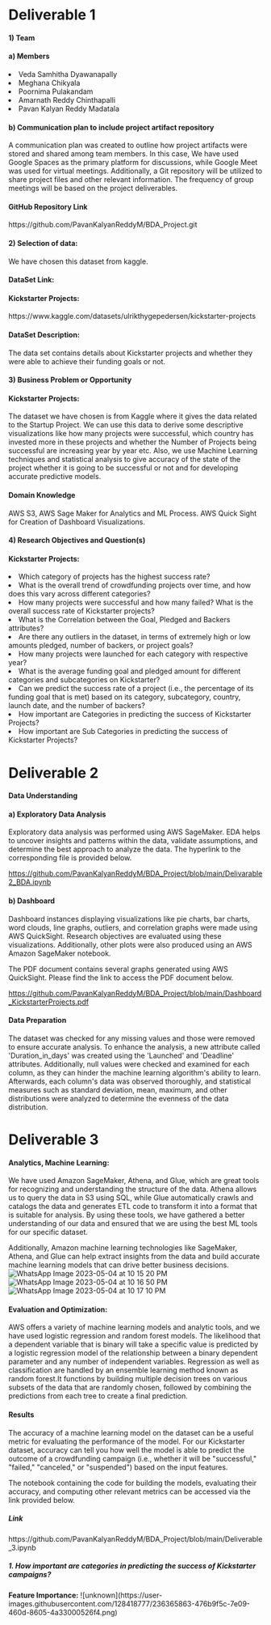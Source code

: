 <h1> Deliverable 1</h1>
<h4>1) Team </h4>
 	<h4>a)  Members</h4>
		<li>Veda Samhitha Dyawanapally</li>
        	<li>Meghana Chikyala</li>
   		<li>Poornima Pulakandam</li>
        	<li>Amarnath Reddy Chinthapalli</li>
		<li>Pavan Kalyan Reddy Madatala</li>
  	<h4>b)  Communication plan to include project artifact repository</h4>
A communication plan was created to outline how project artifacts were stored and shared among team members. In this case, We have used Google Spaces as the primary platform for discussions, while Google Meet was used for virtual meetings. Additionally, a Git repository will be utilized to share project files and other relevant information. The frequency of group meetings will be based on the project deliverables.

<h4>GitHub Repository Link</h4> https://github.com/PavanKalyanReddyM/BDA_Project.git
			
<h4>2)  Selection of data:</h4>
	We have chosen this dataset from kaggle.
<h4>DataSet Link:</h4> 
<h4>Kickstarter Projects:</h4>
https://www.kaggle.com/datasets/ulrikthygepedersen/kickstarter-projects
<h4>DataSet Description:</h4> 
The data set contains details about Kickstarter projects and whether they were able to achieve their funding goals or not.
<h4>3) Business Problem or Opportunity</h4>
<h4>Kickstarter Projects:</h4>
The dataset we have chosen is from Kaggle where it gives the data related to the Startup Project. We can use this data to derive some descriptive visualizations like how many projects were successful, which country has invested more in these projects and whether the Number of Projects being successful are increasing year by year etc.
Also, we use Machine Learning techniques and statistical analysis to give accuracy of the state of the project whether it is going to be successful or not and for developing accurate predictive models.
<h4> Domain Knowledge</h4>
AWS S3, AWS Sage Maker for Analytics and ML Process.
AWS Quick Sight for Creation of Dashboard Visualizations.


<h4>4) Research Objectives and Question(s)</h4>
<h4>Kickstarter Projects:</h4>
<li>Which category of projects has the highest success rate?</li>
<li>What is the overall trend of crowdfunding projects over time, and how does this vary across different categories?</li>
<li>How many projects were successful and how many failed? What is the overall success rate of Kickstarter projects?</li>
<li>What is the Correlation between the Goal, Pledged and Backers attributes?</li>
<li>Are there any outliers in the dataset, in terms of extremely high or low amounts pledged, number of backers, or project goals?</li>
<li>How many projects were launched for each category with respective year?</li>
<li>What is the average funding goal and pledged amount for different categories and subcategories on Kickstarter?</li>
<li>Can we predict the success rate of a project (i.e., the percentage of its funding goal that is met) based on its category, subcategory, country, launch date, and the number of backers?</li>
<li>How important are Categories in predicting the success of Kickstarter Projects?</li>
<li>How important are Sub Categories in predicting the success of Kickstarter Projects?</li>

<h1> Deliverable 2</h1>
<h4> Data Understanding </h4>
<h4>a) Exploratory Data Analysis </h4>
Exploratory data analysis was performed using AWS SageMaker. EDA helps to uncover insights and patterns within the data, validate assumptions, and determine the best approach to analyze the data.
The hyperlink to the corresponding file is provided below.

https://github.com/PavanKalyanReddyM/BDA_Project/blob/main/Delivarable2_BDA.ipynb

<h4> b) Dashboard </h4>
<p>Dashboard instances displaying visualizations like pie charts, bar charts, word clouds, line graphs, outliers, and correlation graphs were made using AWS QuickSight. Research objectives are evaluated using these visualizations. Additionally, other plots were also produced using an AWS Amazon SageMaker notebook.</p>

The PDF document contains several graphs generated using AWS QuickSight. 
Please find the link to access the PDF document below.

https://github.com/PavanKalyanReddyM/BDA_Project/blob/main/Dashboard_KickstarterProjects.pdf

<h4> Data Preparation </h4>
<p>The dataset was checked for any missing values and those were removed to ensure accurate analysis. To enhance the analysis, a new attribute called 'Duration_in_days' was created using the 'Launched' and 'Deadline' attributes. Additionally, null values were checked and examined for each column, as they can hinder the machine learning algorithm's ability to learn. Afterwards, each column's data was observed thoroughly, and statistical measures such as standard deviation, mean, maximum, and other distributions were analyzed to determine the evenness of the data distribution.</p>
<h1> Deliverable 3</h1>
<h4>Analytics, Machine Learning:</h4>
We have used Amazon SageMaker, Athena, and Glue, which are great tools for recognizing and understanding the structure of the data. Athena allows us to query the data in S3 using SQL, while Glue automatically crawls and catalogs the data and generates ETL code to transform it into a format that is suitable for analysis. By using these tools, we have gathered a better understanding of our data and ensured that we are using the best ML tools for our specific dataset.

Additionally, Amazon machine learning technologies like SageMaker, Athena, and Glue can help extract insights from the data and build accurate machine learning models that can drive better business decisions.
![WhatsApp Image 2023-05-04 at 10 15 20 PM](https://user-images.githubusercontent.com/123277087/236364973-05fc7130-d9f8-46d3-b4c1-efd3cf5a9d87.jpeg)
![WhatsApp Image 2023-05-04 at 10 16 50 PM](https://user-images.githubusercontent.com/123277087/236365102-9753b698-605b-43c5-982a-b0be02a4dca4.jpeg)
![WhatsApp Image 2023-05-04 at 10 17 10 PM](https://user-images.githubusercontent.com/123277087/236365128-3dfa10a6-dd84-4c45-8da6-363f6a380965.jpeg)
<h4>Evaluation and Optimization:</h4>
AWS offers a variety of machine learning models and analytic tools, and we have used logistic regression and random forest models. 
The likelihood that a dependent variable that is binary will take a specific value is predicted by a logistic regression model of the relationship between a binary dependent parameter and any number of independent variables. 
Regression as well as classification are handled by an ensemble learning method known as random forest.It functions by building multiple decision trees on various subsets of the data that are randomly chosen, followed by combining the predictions from each tree to create a final prediction.
<h4>Results</h4>
The accuracy of a machine learning model on the dataset can be a useful metric for evaluating the performance of the model. For our Kickstarter dataset, accuracy can tell you how well the model is able to predict the outcome of a crowdfunding campaign (i.e., whether it will be "successful," "failed," "canceled," or "suspended") based on the input features.

The notebook containing the code for building the models, evaluating their accuracy, and computing other relevant metrics can be accessed via the link provided below.
<h5>Link</h5>
https://github.com/PavanKalyanReddyM/BDA_Project/blob/main/Deliverable_3.ipynb
<h5>1. How important are categories in predicting the success of Kickstarter campaigns?</h5>
<b>Feature Importance:</b>
![unknown](https://user-images.githubusercontent.com/128418777/236365863-476b9f5c-7e09-460d-8605-4a33000526f4.png)




	








